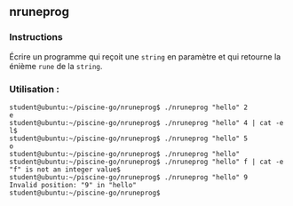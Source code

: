## nruneprog

### Instructions

Écrire un programme qui reçoit une `string` en paramètre et qui retourne la énième `rune` de la `string`.

### Utilisation :

```console
student@ubuntu:~/piscine-go/nruneprog$ ./nruneprog "hello" 2
e
student@ubuntu:~/piscine-go/nruneprog$ ./nruneprog "hello" 4 | cat -e
l$
student@ubuntu:~/piscine-go/nruneprog$ ./nruneprog "hello" 5
o
student@ubuntu:~/piscine-go/nruneprog$ ./nruneprog "hello"
student@ubuntu:~/piscine-go/nruneprog$ ./nruneprog "hello" f | cat -e
"f" is not an integer value$
student@ubuntu:~/piscine-go/nruneprog$ ./nruneprog "hello" 9
Invalid position: "9" in "hello"
student@ubuntu:~/piscine-go/nruneprog$
```
